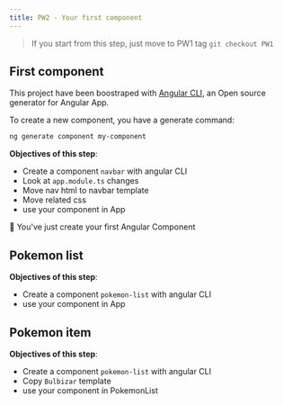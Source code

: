 ```yaml
---
title: PW2 - Your first component
---
```


> If you start from this step, just move to PW1 tag `git checkout PW1`

## First component

This project have been boostraped with [Angular CLI](https://cli.angular.io/), an Open source generator for Angular App.

To create a new component, you have a generate command:

```bash
ng generate component my-component
```

**Objectives of this step**:

- Create a component `navbar` with angular CLI
- Look at `app.module.ts` changes
- Move nav html to navbar template
- Move related css
- use your component in App


:tada: You've just create your first Angular Component


## Pokemon list

**Objectives of this step**:

- Create a component `pokemon-list` with angular CLI
- use your component in App


## Pokemon item


**Objectives of this step**:

- Create a component `pokemon-list` with angular CLI
- Copy `Bulbizar` template 
- use your component in PokemonList
